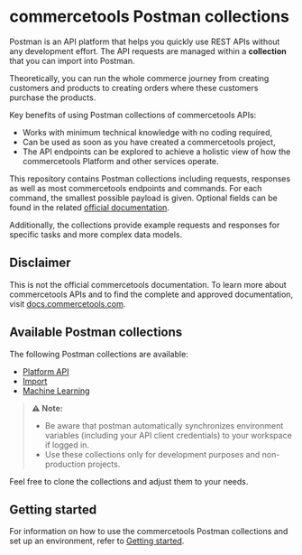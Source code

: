 # commercetools Postman collections

Postman is an API platform that helps you quickly use REST APIs without any development effort.
The API requests are managed within a **collection** that you can import into Postman.

Theoretically, you can run the whole commerce journey from creating customers and products to creating orders where these customers purchase the products.

Key benefits of using Postman collections of commercetools APIs:

- Works with minimum technical knowledge with no coding required,
- Can be used as soon as you have created a commercetools project,
- The API endpoints can be explored to achieve a holistic view of how the commercetools Platform and other services operate.

This repository contains Postman collections including requests, responses as well as most commercetools endpoints and commands.
For each command, the smallest possible payload is given. Optional fields can be found in the related [official documentation](http://docs.commercetools.com/).

Additionally, the collections provide example requests and responses for specific tasks and more complex data models.

## Disclaimer

This is not the official commercetools documentation.
To learn more about commercetools APIs and to find the complete and approved documentation, visit [docs.commercetools.com](http://docs.commercetools.com/).

## Available Postman collections

The following Postman collections are available:

- [Platform API](api/)
- [Import](import/)
- [Machine Learning](ml/)

> **:warning: Note:**
>
> - Be aware that postman automatically synchronizes environment variables (including your API client credentials) to your workspace if logged in.
> - Use these collections only for development purposes and non-production projects.

Feel free to clone the collections and adjust them to your needs.

## Getting started

For information on how to use the commercetools Postman collections and set up an environment, refer to [Getting started](GettingStarted.md).
